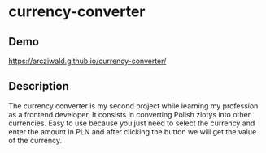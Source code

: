 # currency-converter

## Demo

https://arcziwald.github.io/currency-converter/

## Description
The currency converter is my second project while learning my profession as a frontend developer. 
It consists in converting Polish zlotys into other currencies. 
Easy to use because you just need to select the currency and enter the amount in PLN 
and after clicking the button we will get the value of the currency.

